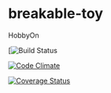 # breakable-toy
HobbyOn


[![Build Status](https://codeship.com/projects/uohP7J8ymifHdkZ1BhMeEDLlkiE2gOhVv/status?branch=master)

[![Code Climate](https://codeclimate.com/github/jsc215/breakable-toy/badges/gpa.svg)](https://codeclimate.com/github/jsc215/breakable-toy)

[![Coverage Status](https://coveralls.io/repos/github/jsc215/breakable-toy/badge.svg?branch=master)](https://coveralls.io/github/jsc215/breakable-toy?branch=master)
